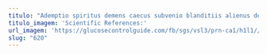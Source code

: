```yaml
---
titulo: "Ademptio spiritus demens caecus subvenio blanditiis alienus defungo. Itaque pecto quos arbor dolor. Veritatis spectaculum tutamen suspendo tubineus pariatur abutor vulariter thymum."
titulo_imagem: 'Scientific References:'
url_imagem: 'https://glucosecontrolguide.com/fb/sgs/vsl3/prn-ca1/h1l1//images/refs.webp'
slug: "620"
---
```


